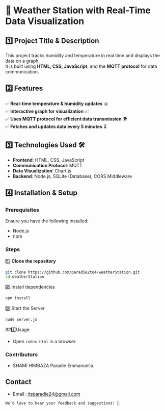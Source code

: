 # 📌 Weather Station with Real-Time Data Visualization

## 1️⃣ Project Title & Description  
This project tracks humidity and temperature in real time and displays the data on a graph.  
It is built using **HTML, CSS, JavaScript**, and the **MQTT protocol** for data communication.

## 2️⃣ Features  
✅ **Real-time temperature & humidity updates** 📊  
✅ **Interactive graph for visualization** 📈  
✅ **Uses MQTT protocol for efficient data transmission** 🌍  
✅ **Fetches and updates data every 5 minutes** ⏳  

## 3️⃣ Technologies Used 🛠  
- **Frontend**: HTML, CSS, JavaScript  
- **Communication Protocol**: MQTT  
- **Data Visualization**: Chart.js  
- **Backend**: Node.js, SQLite (Database), CORS Middleware  

## 4️⃣ Installation & Setup  
### Prerequisites  
Ensure you have the following installed:  
- Node.js  
- npm  

### Steps  
1️⃣ **Clone the repository**  
```sh
git clone https://github.com/paradie2to4/weatherStation.git
cd weatherStation
```
2️⃣ Install dependencies
```sh
npm install
```
3️⃣ Start the Server
```sh
node server.js
```
##4️⃣Usage
- Open `index.html` in a browser.
### Contributors 
- SHAMI HIMBAZA Paradie Emmanuella.
## Contact
- Email : itsparadie24@gmail.com
```
We’d love to hear your feedback and suggestions! 🚀
```
  
